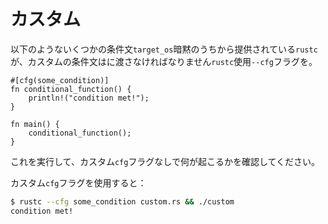 # <!--Custom--> カスタム

<!--Some conditionals like `target_os` are implicitly provided by `rustc`, but custom conditionals must be passed to `rustc` using the `--cfg` flag.-->
以下のようないくつかの条件文`target_os`暗黙のうちから提供されている`rustc`が、カスタムの条件文はに渡さなければなりません`rustc`使用`--cfg`フラグを。

```rust,editable,ignore,mdbook-runnable
#[cfg(some_condition)]
fn conditional_function() {
    println!("condition met!");
}

fn main() {
    conditional_function();
}
```

<!--Try to run this to see what happens without the custom `cfg` flag.-->
これを実行して、カスタム`cfg`フラグなしで何が起こるかを確認してください。

<!--With the custom `cfg` flag:-->
カスタム`cfg`フラグを使用すると：

```bash
$ rustc --cfg some_condition custom.rs && ./custom
condition met!
```

